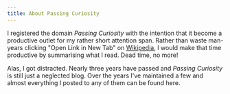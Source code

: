 ```yaml
---
title: About Passing Curiosity
---
```


I registered the domain *Passing Curiosity* with the intention that it become
a productive outlet for my rather short attention span. Rather than waste
man-years clicking "Open Link in New Tab" on [Wikipedia][wp], I would make that
time productive by summarising what I read. Dead time, no more!

[wp]: http://en.wikipedia.org/wiki/ "Wikipedia, the free encyclopedia"

Alas, I got distracted. Nearly three years have passed and *Passing Curiosity*
is still just a neglected blog. Over the years I've maintained a few and almost
everything I posted to any of them can be found here.
